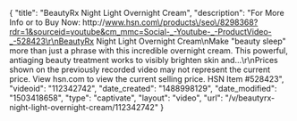 {
    "title": "BeautyRx Night Light Overnight Cream",
    "description": "For More Info or to Buy Now: http:\/\/www.hsn.com\/products\/seo\/8298368?rdr=1&sourceid=youtube&cm_mmc=Social-_-Youtube-_-ProductVideo-_-528423\r\nBeautyRx Night Light Overnight Cream\nMake \"beauty sleep\" more than just a phrase with this incredible overnight cream. This powerful, antiaging beauty treatment works to visibly brighten skin and...\r\nPrices shown on the previously recorded video may not represent the current price.  View hsn.com to view the current selling price. HSN Item #528423",
    "videoid": "112342742",
    "date_created": "1488998129",
    "date_modified": "1503418658",
    "type": "captivate",
    "layout": "video",
    "url": "\/v\/beautyrx-night-light-overnight-cream\/112342742"
}